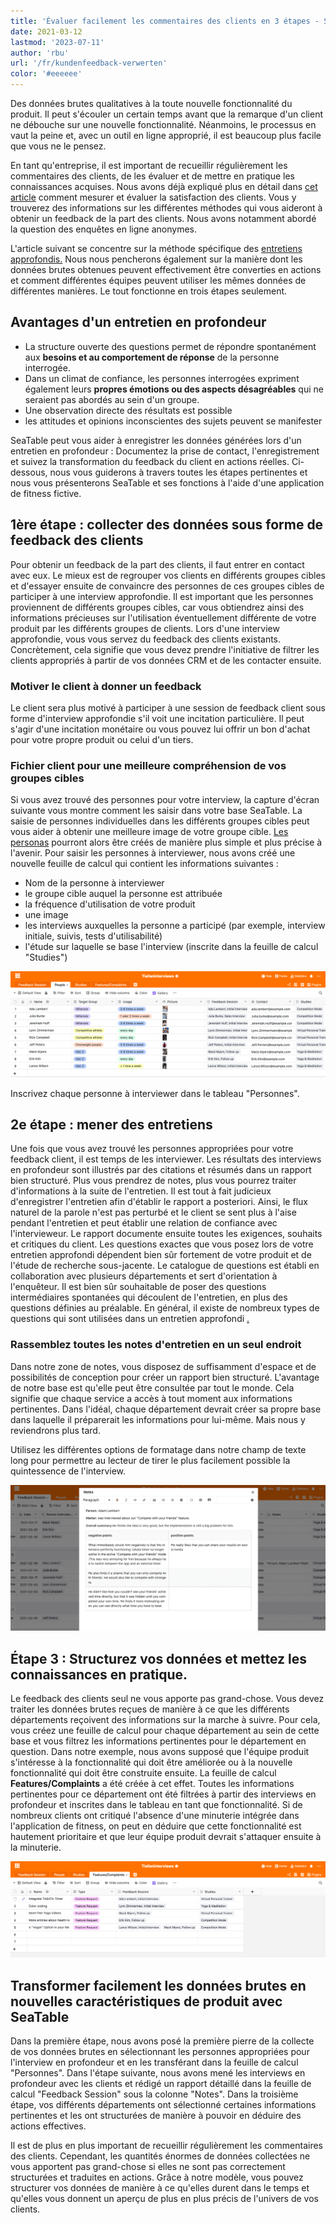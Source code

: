```yaml
---
title: 'Évaluer facilement les commentaires des clients en 3 étapes - SeaTable'
date: 2021-03-12
lastmod: '2023-07-11'
author: 'rbu'
url: '/fr/kundenfeedback-verwerten'
color: '#eeeeee'
---
```


Des données brutes qualitatives à la toute nouvelle fonctionnalité du produit. Il peut s'écouler un certain temps avant que la remarque d'un client ne débouche sur une nouvelle fonctionnalité. Néanmoins, le processus en vaut la peine et, avec un outil en ligne approprié, il est beaucoup plus facile que vous ne le pensez.

En tant qu'entreprise, il est important de recueillir régulièrement les commentaires des clients, de les évaluer et de mettre en pratique les connaissances acquises. Nous avons déjà expliqué plus en détail dans [cet article](https://seatable.io/fr/kundenzufriedenheit-messen-auswerten-und-steigern/) comment mesurer et évaluer la satisfaction des clients. Vous y trouverez des informations sur les différentes méthodes qui vous aideront à obtenir un feedback de la part des clients. Nous avons notamment abordé la question des enquêtes en ligne anonymes.

L'article suivant se concentre sur la méthode spécifique des [entretiens approfondis.](https://de.wikipedia.org/wiki/Tiefeninterview) Nous nous pencherons également sur la manière dont les données brutes obtenues peuvent effectivement être converties en actions et comment différentes équipes peuvent utiliser les mêmes données de différentes manières. Le tout fonctionne en trois étapes seulement.

## Avantages d'un entretien en profondeur

- La structure ouverte des questions permet de répondre spontanément aux **besoins et au comportement de réponse** de la personne interrogée.
- Dans un climat de confiance, les personnes interrogées expriment également leurs **propres émotions ou des aspects désagréables** qui ne seraient pas abordés au sein d'un groupe.
- Une observation directe des résultats est possible
- les attitudes et opinions inconscientes des sujets peuvent se manifester

SeaTable peut vous aider à enregistrer les données générées lors d'un entretien en profondeur : Documentez la prise de contact, l'enregistrement et suivez la transformation du feedback du client en actions réelles. Ci-dessous, nous vous guiderons à travers toutes les étapes pertinentes et nous vous présenterons SeaTable et ses fonctions à l'aide d'une application de fitness fictive.

## 1ère étape : collecter des données sous forme de feedback des clients

Pour obtenir un feedback de la part des clients, il faut entrer en contact avec eux. Le mieux est de regrouper vos clients en différents groupes cibles et d'essayer ensuite de convaincre des personnes de ces groupes cibles de participer à une interview approfondie. Il est important que les personnes proviennent de différents groupes cibles, car vous obtiendrez ainsi des informations précieuses sur l'utilisation éventuellement différente de votre produit par les différents groupes de clients. Lors d'une interview approfondie, vous vous servez du feedback des clients existants. Concrètement, cela signifie que vous devez prendre l'initiative de filtrer les clients appropriés à partir de vos données CRM et de les contacter ensuite.

### Motiver le client à donner un feedback

Le client sera plus motivé à participer à une session de feedback client sous forme d'interview approfondie s'il voit une incitation particulière. Il peut s'agir d'une incitation monétaire ou vous pouvez lui offrir un bon d'achat pour votre propre produit ou celui d'un tiers.

### Fichier client pour une meilleure compréhension de vos groupes cibles

Si vous avez trouvé des personnes pour votre interview, la capture d'écran suivante vous montre comment les saisir dans votre base SeaTable. La saisie de personnes individuelles dans les différents groupes cibles peut vous aider à obtenir une meilleure image de votre groupe cible. [Les personas](https://buffer.com/library/marketing-personas-beginners-guide/) pourront alors être créés de manière plus simple et plus précise à l'avenir. Pour saisir les personnes à interviewer, nous avons créé une nouvelle feuille de calcul qui contient les informations suivantes :

- Nom de la personne à interviewer
- le groupe cible auquel la personne est attribuée
- la fréquence d'utilisation de votre produit
- une image
- les interviews auxquelles la personne a participé (par exemple, interview initiale, suivis, tests d'utilisabilité)
- l'étude sur laquelle se base l'interview (inscrite dans la feuille de calcul "Studies")

![Commentaires des clients](images/Bildschirmfoto-2021-03-12-um-13.27.47.png)

Inscrivez chaque personne à interviewer dans le tableau "Personnes".

## 2e étape : mener des entretiens

Une fois que vous avez trouvé les personnes appropriées pour votre feedback client, il est temps de les interviewer. Les résultats des interviews en profondeur sont illustrés par des citations et résumés dans un rapport bien structuré. Plus vous prendrez de notes, plus vous pourrez traiter d'informations à la suite de l'entretien. Il est tout à fait judicieux d'enregistrer l'entretien afin d'établir le rapport a posteriori. Ainsi, le flux naturel de la parole n'est pas perturbé et le client se sent plus à l'aise pendant l'entretien et peut établir une relation de confiance avec l'intervieweur. Le rapport documente ensuite toutes les exigences, souhaits et critiques du client. Les questions exactes que vous posez lors de votre entretien approfondi dépendent bien sûr fortement de votre produit et de l'étude de recherche sous-jacente. Le catalogue de questions est établi en collaboration avec plusieurs départements et sert d'orientation à l'enquêteur. Il est bien sûr souhaitable de poser des questions intermédiaires spontanées qui découlent de l'entretien, en plus des questions définies au préalable. En général, il existe de nombreux types de questions qui sont utilisées dans un entretien approfondi [.](https://wpgs.de/fachtexte/qualitative-interviews/9-mit-qualitativen-fragen-in-die-tiefe-gehen/)

### Rassemblez toutes les notes d'entretien en un seul endroit

Dans notre zone de notes, vous disposez de suffisamment d'espace et de possibilités de conception pour créer un rapport bien structuré. L'avantage de notre base est qu'elle peut être consultée par tout le monde. Cela signifie que chaque service a accès à tout moment aux informations pertinentes. Dans l'idéal, chaque département devrait créer sa propre base dans laquelle il préparerait les informations pour lui-même. Mais nous y reviendrons plus tard.

Utilisez les différentes options de formatage dans notre champ de texte long pour permettre au lecteur de tirer le plus facilement possible la quintessence de l'interview.

![Commentaires des clients](images/Bildschirmfoto-2021-03-12-um-13.53.44.png)

## Étape 3 : Structurez vos données et mettez les connaissances en pratique.

Le feedback des clients seul ne vous apporte pas grand-chose. Vous devez traiter les données brutes reçues de manière à ce que les différents départements reçoivent des informations sur la marche à suivre. Pour cela, vous créez une feuille de calcul pour chaque département au sein de cette base et vous filtrez les informations pertinentes pour le département en question. Dans notre exemple, nous avons supposé que l'équipe produit s'intéresse à la fonctionnalité qui doit être améliorée ou à la nouvelle fonctionnalité qui doit être construite ensuite. La feuille de calcul **Features/Complaints** a été créée à cet effet. Toutes les informations pertinentes pour ce département ont été filtrées à partir des interviews en profondeur et inscrites dans le tableau en tant que fonctionnalité. Si de nombreux clients ont critiqué l'absence d'une minuterie intégrée dans l'application de fitness, on peut en déduire que cette fonctionnalité est hautement prioritaire et que leur équipe produit devrait s'attaquer ensuite à la minuterie.

![Commentaires des clients](images/Bildschirmfoto-2021-03-12-um-14.10.19.png)

## Transformer facilement les données brutes en nouvelles caractéristiques de produit avec SeaTable

Dans la première étape, nous avons posé la première pierre de la collecte de vos données brutes en sélectionnant les personnes appropriées pour l'interview en profondeur et en les transférant dans la feuille de calcul "Personnes". Dans l'étape suivante, nous avons mené les interviews en profondeur avec les clients et rédigé un rapport détaillé dans la feuille de calcul "Feedback Session" sous la colonne "Notes". Dans la troisième étape, vos différents départements ont sélectionné certaines informations pertinentes et les ont structurées de manière à pouvoir en déduire des actions effectives.

Il est de plus en plus important de recueillir régulièrement les commentaires des clients. Cependant, les quantités énormes de données collectées ne vous apportent pas grand-chose si elles ne sont pas correctement structurées et traduites en actions. Grâce à notre modèle, vous pouvez structurer vos données de manière à ce qu'elles durent dans le temps et qu'elles vous donnent un aperçu de plus en plus précis de l'univers de vos clients.
